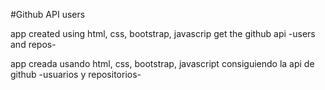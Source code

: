#Github API users

app created using html, css, bootstrap, javascrip get the github api -users and repos-

app creada usando html, css, bootstrap, javascript consiguiendo la api de github -usuarios y repositorios-

